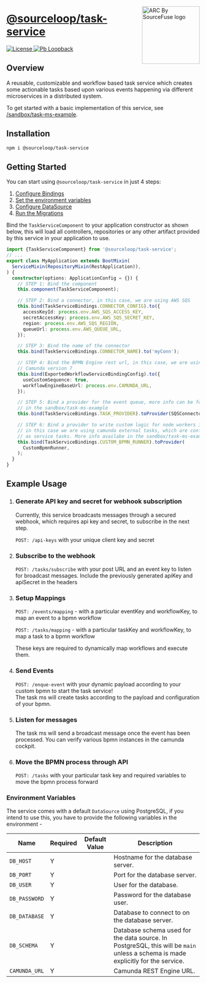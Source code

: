 <a style="position: relative; top: 10px;" href="https://sourcefuse.github.io/arc-docs/arc-api-docs" target="_blank"><img src="https://github.com/sourcefuse/loopback4-microservice-catalog/blob/master/docs/assets/logo-dark-bg.png?raw=true" alt="ARC By SourceFuse logo" title="ARC By SourceFuse" align="right" width="150" /></a>

# [@sourceloop/task-service](https://github.com/sourcefuse/loopback4-microservice-catalog/tree/master/services/audit-service)

<p align="left">
<a href="./LICENSE">
<img src="https://img.shields.io/github/license/sourcefuse/loopback4-microservice-catalog" alt="License" />
</a>
<a href="https://loopback.io/" target="_blank">
<img alt="Pb Loopback" src="https://img.shields.io/badge/Powered%20by-Loopback 4-brightgreen" />
</a>
</p>

## Overview

A reusable, customizable and workflow based task service which creates some actionable tasks based upon various events happening via different microservices in a distributed system.

To get started with a basic implementation of this service, see [/sandbox/task-ms-example](https://github.com/sourcefuse/loopback4-microservice-catalog/tree/master/sandbox/task-example).

## Installation

```bash
npm i @sourceloop/task-service
```

## Getting Started

You can start using `@sourceloop/task-service` in just 4 steps:

1. [Configure Bindings](#bind-component)
2. [Set the environment variables](#set-the-environment-variables)
3. [Configure DataSource](#configure-datasource)
4. [Run the Migrations](#migrations)

Bind the `TaskServiceComponent` to your application constructor as shown below, this will load all controllers, repositories or any other artifact provided by this service in your application to use.

```ts
import {TaskServiceComponent} from '@sourceloop/task-service';
// ...
export class MyApplication extends BootMixin(
  ServiceMixin(RepositoryMixin(RestApplication)),
) {
  constructor(options: ApplicationConfig = {}) {
    // STEP 1: Bind the component
    this.component(TaskServiceComponent);

    // STEP 2: Bind a connector, in this case, we are using AWS SQS
    this.bind(TaskServiceBindings.CONNECTOR_CONFIG).to({
      accessKeyId: process.env.AWS_SQS_ACCESS_KEY,
      secretAccessKey: process.env.AWS_SQS_SECRET_KEY,
      region: process.env.AWS_SQS_REGION,
      queueUrl: process.env.AWS_QUEUE_URL,
    });

    // STEP 3: Bind the name of the connector
    this.bind(TaskServiceBindings.CONNECTOR_NAME).to('myConn');

    // STEP 4: Bind the BPMN Engine rest url, in this case, we are using
    // Camunda version 7
    this.bind(ExportedWorkflowServiceBindingConfig).to({
      useCustomSequence: true,
      workflowEngineBaseUrl: process.env.CAMUNDA_URL,
    });

    // STEP 5: Bind a provider for the event queue, more info can be found
    // in the sandbox/task-ms-example
    this.bind(TaskServiceBindings.TASK_PROVIDER).toProvider(SQSConnector);

    // STEP 6: Bind a provider to write custom logic for node workers in a BPMN Engine
    // in this case we are using camunda external tasks, which are configured
    // as service tasks. More info availabe in the sandbox/task-ms-example
    this.bind(TaskServiceBindings.CUSTOM_BPMN_RUNNER).toProvider(
      CustomBpmnRunner,
    );
  }
}
```

## Example Usage

1. ### Generate API key and secret for webhook subscription

   Currently, this service broadcasts messages through a secured webhook, which requires api key and secret, to subscribe in the next step.

   `POST: /api-keys` with your unique client key and secret

2. ### Subscribe to the webhook
   `POST: /tasks/subscribe` with your post URL and an event key to listen for broadcast messages. Include the previously generated apiKey and apiSecret in the headers
3. ### Setup Mappings

   `POST: /events/mapping` - with a particular eventKey and workflowKey, to map an event to a bpmn workflow

   `POST: /tasks/mapping` - with a particular taskKey and workflowKey, to map a task to a bpmn workflow

   These keys are required to dynamically map workflows and execute them.

4. ### Send Events
   `POST: /enque-event` with your dynamic payload according to your custom bpmn to start the task service!  
   The task ms will create tasks according to the payload and configuration of your bpmn.
5. ### Listen for messages
   The task ms will send a broadcast message once the event has been processed. You can verify various bpmn instances in the camunda cockpit.
6. ### Move the BPMN process through API
   `POST: /tasks` with your particular task key and required variables to move the bpmn process forward

### Environment Variables

The service comes with a default `DataSource` using PostgreSQL, if you intend to use this, you have to provide the following variables in the environment -

| Name          | Required | Default Value | Description                                                                                                                      |
| ------------- | -------- | ------------- | -------------------------------------------------------------------------------------------------------------------------------- |
| `DB_HOST`     | Y        |               | Hostname for the database server.                                                                                                |
| `DB_PORT`     | Y        |               | Port for the database server.                                                                                                    |
| `DB_USER`     | Y        |               | User for the database.                                                                                                           |
| `DB_PASSWORD` | Y        |               | Password for the database user.                                                                                                  |
| `DB_DATABASE` | Y        |               | Database to connect to on the database server.                                                                                   |
| `DB_SCHEMA`   | Y        |               | Database schema used for the data source. In PostgreSQL, this will be `main` unless a schema is made explicitly for the service. |
| `CAMUNDA_URL` | Y        |               | Camunda REST Engine URL.                                                                                                         |
